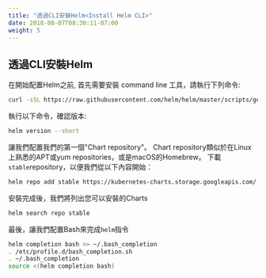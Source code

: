 ```yaml
---
title: "透過CLI安裝Helm<Install Helm CLI>"
date: 2018-08-07T08:30:11-07:00
weight: 5
---
```

<!--## Install the Helm CLI-->
## 透過CLI安裝Helm
<!--Before we can get started configuring Helm, we'll need to first install the
command line tools that you will interact with. To do this, run the following:-->
在開始配置Helm之前, 首先需要安裝 command line 工具，請執行下列命令:

```sh
curl -sSL https://raw.githubusercontent.com/helm/helm/master/scripts/get-helm-3 | bash
```
<!--We can verify the version-->
執行以下命令，確認版本:

```sh
helm version --short
```
<!--Let's configure our first Chart repository. Chart repositories are similar to
APT or yum repositories that you might be familiar with on Linux, or Taps for
Homebrew on macOS.

Download the `stable` repository so we have something to start with:-->
讓我們配置我們的第一個"Chart repository"。 Chart repository類似於在Linux上熟悉的APT或yum repositories，或是macOS的Homebrew。
下載`stable`repository，以便我們從以下內容開始：



```sh
helm repo add stable https://kubernetes-charts.storage.googleapis.com/
```

<!--Once this is installed, we will be able to list the charts you can install:-->
安裝完成後，我們將列出您可以安裝的Charts

```sh
helm search repo stable
```

<!--Finally, let's configure Bash completion for the `helm` command:-->
最後，讓我們配置Bash來完成`helm`指令

```sh
helm completion bash >> ~/.bash_completion
. /etc/profile.d/bash_completion.sh
. ~/.bash_completion
source <(helm completion bash)
```